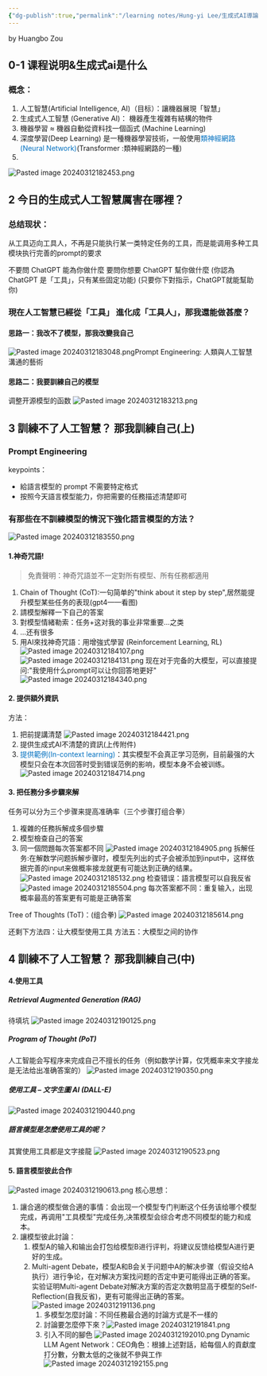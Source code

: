 ```yaml
---
{"dg-publish":true,"permalink":"/learning notes/Hung-yi Lee/生成式AI導論 2024 notes/"}
---
```


by Huangbo Zou

## 0-1 课程说明&生成式ai是什么
### 概念：
1. 人工智慧(Artificial Intelligence, AI)（目标）：讓機器展現「智慧」
2. 生成式人工智慧 (Generative AI)： 機器產生複雜有結構的物件
3. 機器學習 ≈ 機器自動從資料找一個函式 (Machine Learning)
4. 深度學習(Deep Learning) 是一種機器學習技術，一般使用<font color="#0070c0">類神經網路 (Neural Network)</font>(Transformer :類神經網路的一種)
5. 
![Pasted image 20240312182453.png](/img/user/pasted_image/Pasted%20image%2020240312182453.png)
## 2 今日的生成式人工智慧厲害在哪裡？

### 总结现状：
从工具迈向工具人，不再是只能执行某一类特定任务的工具，而是能调用多种工具模块执行完善的prompt的要求

不要問 ChatGPT 能為你做什麼 要問你想要 ChatGPT 幫你做什麼 (你認為ChatGPT 是「工具」，只有某些固定功能) (只要你下對指示，ChatGPT就能幫助你)

### 現在人工智慧已經從「工具」 進化成「工具人」，那我還能做甚麼？
#### 思路一：我改不了模型，那我改變我自己
![Pasted image 20240312183048.png](/img/user/pasted_image/Pasted%20image%2020240312183048.png)Prompt Engineering: 人類與人工智慧溝通的藝術
#### 思路二：我要訓練自己的模型
调整开源模型的函数
![Pasted image 20240312183213.png](/img/user/pasted_image/Pasted%20image%2020240312183213.png)
## 3 訓練不了人工智慧？ 那我訓練自己(上)

### Prompt Engineering
keypoints：
- 給語言模型的 prompt 不需要特定格式
- 按照今天語言模型能力，你把需要的任務描述清楚即可

### 有那些在不訓練模型的情況下強化語言模型的方法？
![Pasted image 20240312183550.png](/img/user/pasted_image/Pasted%20image%2020240312183550.png)

#### 1.神奇咒語!

> 免責聲明：神奇咒語並不一定對所有模型、所有任務都適用

1. Chain of Thought (CoT):一句简单的"think about it step by step",居然能提升模型某些任务的表现(gpt4——看图)
2. 請模型解釋一下自己的答案
3. 對模型情緒勒索：任务+这对我的事业非常重要...之类
4. ...还有很多
5. 用AI來找神奇咒語：用增強式學習 (Reinforcement Learning, RL)
![Pasted image 20240312184107.png](/img/user/pasted_image/Pasted%20image%2020240312184107.png)
![Pasted image 20240312184131.png](/img/user/pasted_image/Pasted%20image%2020240312184131.png)
现在对于完备的大模型，可以直接提问:"我使用什么prompt可以让你回答地更好"
![Pasted image 20240312184340.png](/img/user/pasted_image/Pasted%20image%2020240312184340.png)
#### 2. 提供額外資訊
方法：
1. 把前提講清楚
![Pasted image 20240312184421.png](/img/user/pasted_image/Pasted%20image%2020240312184421.png)
2. 提供生成式AI不清楚的資訊(上传附件)
3. <font color="#0070c0">提供範例(In-context learning)</font>：其实模型不会真正学习范例，目前最强的大模型只会在本次回答时受到错误范例的影响，模型本身不会被训练。 ![Pasted image 20240312184714.png](/img/user/pasted_image/Pasted%20image%2020240312184714.png)
#### 3. 把任務分多步驟來解
任务可以分为三个步骤来提高准确率（三个步骤打组合拳）
1. 複雜的任務拆解成多個步驟
2. 模型檢查自己的答案
3. 同一個問題每次答案都不同
![Pasted image 20240312184905.png](/img/user/pasted_image/Pasted%20image%2020240312184905.png)
拆解任务:在解数学问题拆解步骤时，模型先列出的式子会被添加到input中，这样依据完善的input来做概率接龙就更有可能达到正确的结果。
![Pasted image 20240312185132.png](/img/user/pasted_image/Pasted%20image%2020240312185132.png)
检查错误：語言模型可以自我反省
![Pasted image 20240312185504.png](/img/user/pasted_image/Pasted%20image%2020240312185504.png)
每次答案都不同：重复输入，出现概率最高的答案更有可能是正确答案

Tree of Thoughts (ToT)：(组合拳)
![Pasted image 20240312185614.png](/img/user/pasted_image/Pasted%20image%2020240312185614.png)

还剩下方法四：让大模型使用工具
方法五：大模型之间的协作

## 4 訓練不了人工智慧？ 那我訓練自己(中)

#### 4.使用工具

##### Retrieval Augmented Generation (RAG)
待填坑
![Pasted image 20240312190125.png](/img/user/pasted_image/Pasted%20image%2020240312190125.png)

##### Program of Thought (PoT)
人工智能会写程序来完成自己不擅长的任务（例如数学计算，仅凭概率来文字接龙是无法给出准确答案的）
![Pasted image 20240312190350.png](/img/user/pasted_image/Pasted%20image%2020240312190350.png)

##### 使用工具 – 文字生圖 AI (DALL-E)
![Pasted image 20240312190440.png](/img/user/pasted_image/Pasted%20image%2020240312190440.png)

##### 語言模型是怎麼使用工具的呢？
其實使用工具都是文字接龍
![Pasted image 20240312190523.png](/img/user/pasted_image/Pasted%20image%2020240312190523.png)

#### 5. 語言模型彼此合作
![Pasted image 20240312190613.png](/img/user/pasted_image/Pasted%20image%2020240312190613.png)
核心思想：
1. 讓合適的模型做合適的事情：会出现一个模型专门判断这个任务该给哪个模型完成，再调用"工具模型"完成任务,决策模型会综合考虑不同模型的能力和成本。
2. 讓模型彼此討論：
	1. 模型A的输入和输出会打包给模型B进行评判，将建议反馈给模型A进行更好的生成。
	2. Multi-agent Debate，模型A和B会关于问题中A的解决步骤（假设交给A执行）进行争论，在对解决方案找问题的否定中更可能得出正确的答案。实验证明Multi-agent Debate对解决方案的否定次数明显高于模型的Self-Reflection(自我反省)，更有可能得出正确的答案。
	![Pasted image 20240312191136.png](/img/user/pasted_image/Pasted%20image%2020240312191136.png)
		1. 多模型怎麼討論：不同任務最合適的討論方式是不一樣的
		2. 討論要怎麼停下來？![Pasted image 20240312191841.png](/img/user/pasted_image/Pasted%20image%2020240312191841.png)
		3. 引入不同的腳色
			![Pasted image 20240312192010.png](/img/user/pasted_image/Pasted%20image%2020240312192010.png)
			Dynamic LLM Agent Network：CEO角色：根據上述對話，給每個人的貢獻度打分數，分數太低的之後就不參與工作
			![Pasted image 20240312192155.png](/img/user/pasted_image/Pasted%20image%2020240312192155.png)
		
	
